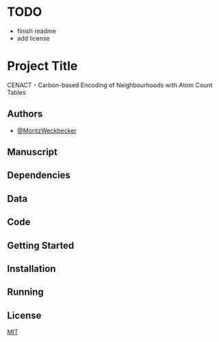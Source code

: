 # TODO

- finish readme
- add license

# Project Title

CENACT - Carbon-based Encoding of Neighbourhoods with Atom Count Tables

## Authors

- [@MoritzWeckbecker](https://www.github.com/MoritzWeckbecker)


## Manuscript
## Dependencies
## Data
## Code
## Getting Started
## Installation
## Running
## License

[MIT](https://choosealicense.com/licenses/mit/)

